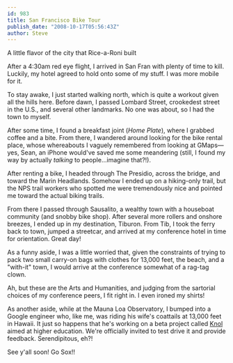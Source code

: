 ```yaml
---
id: 983
title: San Francisco Bike Tour
publish_date: "2008-10-17T05:56:43Z"
author: Steve
---
```

  
A little flavor of the city that Rice-a-Roni built

After a 4:30am red eye flight, I arrived in San Fran with plenty of time to kill. Luckily, my hotel agreed to hold onto some of my stuff. I was more mobile for it.

To stay awake, I just started walking north, which is quite a workout given all the hills here. Before dawn, I passed Lombard Street, crookedest street in the U.S., and several other landmarks. No one was about, so I had the town to myself.

After some time, I found a breakfast joint (_Home Plate_), where I grabbed coffee and a bite. From there, I wandered around looking for the bike rental place, whose whereabouts I vaguely remembered from looking at GMaps—yes, Sean, an iPhone would've saved me some meandering (still, I found my way by actually _talking_ to people...imagine that?!).

After renting a bike, I headed through The Presidio, across the bridge, and toward the Marin Headlands. Somehow I ended up on a hiking-only trail, but the NPS trail workers who spotted me were tremendously nice and pointed me toward the actual biking trails.

From there I passed through Sausalito, a wealthy town with a houseboat community (and snobby bike shop). After several more rollers and onshore breezes, I ended up in my destination, Tiburon. From Tib, I took the ferry back to town, jumped a streetcar, and arrived at my conference hotel in time for orientation. Great day!

As a funny aside, I was a little worried that, given the constraints of trying to pack two small carry-on bags with clothes for 13,000 feet, the beach, and a "with-it" town, I would arrive at the conference somewhat of a rag-tag clown.

Ah, but these are the Arts and Humanities, and judging from the sartorial choices of my conference peers, I fit right in. I even ironed my shirts!

As another aside, while at the Mauna Loa Observatory, I bumped into a Google engineer who, like me, was riding his wife's coattails at 13,000 feet in Hawaii. It just so happens that he's working on a beta project called [Knol](http://knol.google.com/k) aimed at higher education. We're officially invited to test drive it and provide feedback. Serendipitous, eh?!

See y'all soon! Go Sox!!
